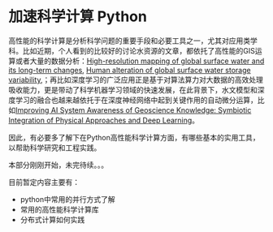 # 加速科学计算 Python

高性能的科学计算是分析科学问题的重要手段和必要工具之一，尤其对应用类学科。比如近期，个人看到的比较好的讨论水资源的文章，都依托了高性能的GIS运算或者大量的数据分析：[High-resolution mapping of global surface water and its long-term changes](https://www.nature.com/articles/nature20584), [Human alteration of global surface water storage variability](https://www.nature.com/articles/s41586-021-03262-3),；再比如深度学习的广泛应用正是基于对算法算力对大数据的高效处理吸收能力，更是带动了科学机器学习领域的快速发展，在此背景下，水文模型和深度学习的融合也越来越依托于在深度神经网络中起到关键作用的自动微分运算，比如[Improving AI System Awareness of Geoscience Knowledge: Symbiotic Integration of Physical Approaches and Deep Learning](https://doi.org/10.1029/2020GL088229)。

因此，有必要多了解下在Python高性能科学计算方面，有哪些基本的实用工具，以帮助科学研究和工程实践。

本部分刚刚开始，未完待续。。。

目前暂定内容主要有：

- python中常用的并行方式了解
- 常用的高性能科学计算库
- 分布式计算如何实践
